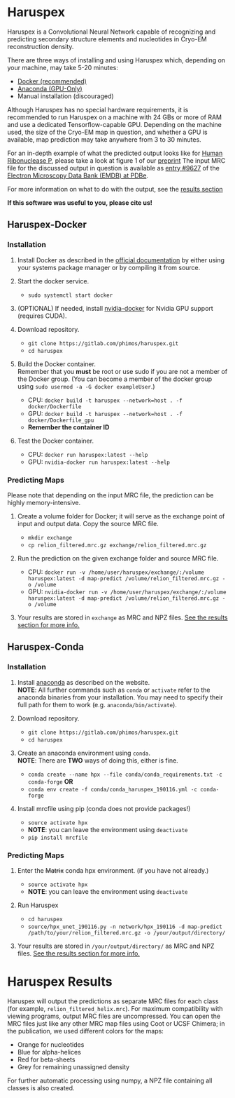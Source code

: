 # Haruspex

Haruspex is a Convolutional Neural Network capable of recognizing and predicting secondary structure elements and nucleotides in Cryo-EM reconstruction density.

There are three ways of installing and using Haruspex which, depending on your machine, may take 5-20 minutes:
 * [Docker (recommended)](#haruspex-docker)
 * [Anaconda (GPU-Only)](#haruspex-conda)
 * Manual installation (discouraged)

Although Haruspex has no special hardware requirements, it is recommended to run Haruspex on a machine with 24 GBs or more  of RAM and use a dedicated Tensorflow-capable GPU.
Depending on the machine used, the size of the Cryo-EM map in question, and whether a GPU is available, map prediction may take anywhere from 3 to 30 minutes.

For an in-depth example of what the predicted output looks like for [Human Ribonuclease P](https://www.ebi.ac.uk/pdbe/entry/emdb/EMD-9627), please take a look at figure 1 of our [preprint](https://www.biorxiv.org/content/10.1101/644476v1)
The input MRC file for the discussed output in question is available as [entry #9627](https://www.ebi.ac.uk/pdbe/entry/emdb/EMD-9627) of the [Electron Microscopy Data Bank (EMDB) at PDBe](https://www.ebi.ac.uk/pdbe/emdb/).

For more information on what to do with the output, see the [results section](#haruspex-results)

**If this software was useful to you, please cite us!**

## Haruspex-Docker

### Installation

1. Install Docker as described in the [official documentation](https://docs.docker.com/install/) by either using your systems package manager or by compiling it from source.
   
2. Start the docker service.
   * `sudo systemctl start docker`
   
3. (OPTIONAL) If needed, install [nvidia-docker](https://github.com/NVIDIA/nvidia-docker) for Nvidia GPU support (requires CUDA).

4. Download repository.
   * `git clone https://gitlab.com/phimos/haruspex.git`
   * `cd haruspex`

5. Build the Docker container.   
   Remember that you **must** be root or use sudo if you are not a member of the Docker group.
   (You can become a member of the docker group using `sudo usermod -a -G docker exampleUser`.)
   * CPU: `docker build -t haruspex --network=host . -f docker/Dockerfile`
   * GPU: `docker build -t haruspex --network=host . -f docker/Dockerfile_gpu`
   * **Remember the container ID**
  
6. Test the Docker container.
   * CPU: `docker run haruspex:latest --help`
   * GPU: `nvidia-docker run haruspex:latest --help`

### Predicting Maps

Please note that depending on the input MRC file, the prediction can be highly memory-intensive.

1. Create a volume folder for Docker; it will serve as the exchange point of input and output data. Copy the source MRC file.
   * `mkdir exchange`
   * `cp relion_filtered.mrc.gz exchange/relion_filtered.mrc.gz`

2. Run the prediction on the given exchange folder and source MRC file.
   * CPU: `docker run -v /home/user/haruspex/exchange/:/volume haruspex:latest -d map-predict /volume/relion_filtered.mrc.gz -o /volume`
   * GPU: `nvidia-docker run -v /home/user/haruspex/exchange/:/volume haruspex:latest -d map-predict /volume/relion_filtered.mrc.gz -o /volume`

3. Your results are stored in `exchange` as MRC and NPZ files. [See the results section for more info.](#haruspex-results)


## Haruspex-Conda

### Installation

1. Install [anaconda](https://www.anaconda.com/distribution/) as described on the website.  
   **NOTE**: All further commands such as `conda` or `activate` refer to the anaconda binaries from your installation.
You may need to specify their full path for them to work (e.g. `anaconda/bin/activate`).

2. Download repository.
   * `git clone https://gitlab.com/phimos/haruspex.git`
   * `cd haruspex`

3. Create an anaconda environment using `conda`.  
   **NOTE**: There are **TWO** ways of doing this, either is fine.
   * `conda create --name hpx --file conda/conda_requirements.txt -c conda-forge`
   **OR**
   * `conda env create -f conda/conda_haruspex_190116.yml -c conda-forge`
   
4. Install mrcfile using pip (conda does not provide packages!)
   * `source activate hpx`
   * **NOTE**: you can leave the environment using `deactivate`
   * `pip install mrcfile`

### Predicting Maps

1. Enter the ~~Matrix~~ conda hpx environment. (if you have not already.)
   * `source activate hpx`
   * **NOTE**: you can leave the environment using `deactivate`

2. Run Haruspex
   * `cd haruspex`
   * `source/hpx_unet_190116.py -n network/hpx_190116 -d map-predict /path/to/your/relion_filtered.mrc.gz -o /your/output/directory/`

3. Your results are stored in `/your/output/directory/` as MRC and NPZ files. [See the results section for more info.](#haruspex-results)



# Haruspex Results

Haruspex will output the predictions as separate MRC files for each class (for example, `relion_filtered_helix.mrc`). For maximum compatibility with viewing programs, output MRC files are uncompressed.
You can open the MRC files just like any other MRC map files using Coot or UCSF Chimera; in the publication, we used different colors for the maps:
 * Orange for nucleotides
 * Blue for alpha-helices
 * Red for beta-sheets
 * Grey for remaining unassigned density

For further automatic processing using numpy, a NPZ file containing all classes is also created. 
